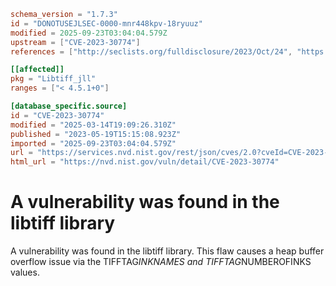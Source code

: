 ```toml
schema_version = "1.7.3"
id = "DONOTUSEJLSEC-0000-mnr448kpv-18ryuuz"
modified = 2025-09-23T03:04:04.579Z
upstream = ["CVE-2023-30774"]
references = ["http://seclists.org/fulldisclosure/2023/Oct/24", "https://access.redhat.com/security/cve/CVE-2023-30774", "https://bugzilla.redhat.com/show_bug.cgi?id=2187139", "https://gitlab.com/libtiff/libtiff/-/issues/463", "https://security.netapp.com/advisory/ntap-20230703-0002/", "https://support.apple.com/kb/HT213984", "http://seclists.org/fulldisclosure/2023/Oct/24", "https://access.redhat.com/security/cve/CVE-2023-30774", "https://bugzilla.redhat.com/show_bug.cgi?id=2187139", "https://gitlab.com/libtiff/libtiff/-/issues/463", "https://security.netapp.com/advisory/ntap-20230703-0002/", "https://support.apple.com/kb/HT213984"]

[[affected]]
pkg = "Libtiff_jll"
ranges = ["< 4.5.1+0"]

[database_specific.source]
id = "CVE-2023-30774"
modified = "2025-03-14T19:09:26.310Z"
published = "2023-05-19T15:15:08.923Z"
imported = "2025-09-23T03:04:04.579Z"
url = "https://services.nvd.nist.gov/rest/json/cves/2.0?cveId=CVE-2023-30774"
html_url = "https://nvd.nist.gov/vuln/detail/CVE-2023-30774"
```

# A vulnerability was found in the libtiff library

A vulnerability was found in the libtiff library. This flaw causes a heap buffer overflow issue via the TIFFTAG*INKNAMES and TIFFTAG*NUMBEROFINKS values.

